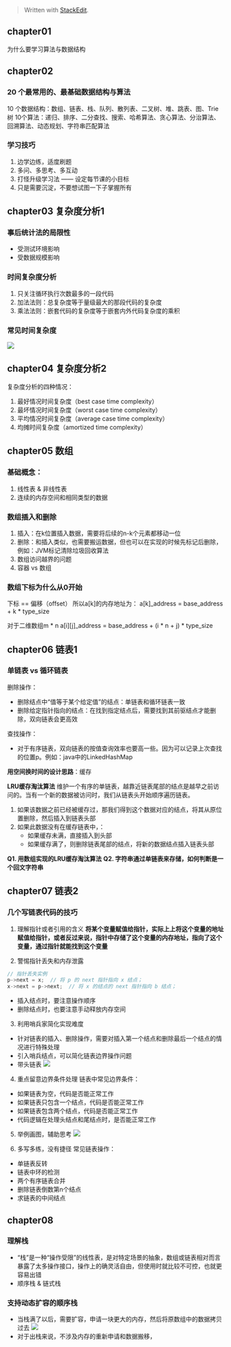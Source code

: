 


> Written with [StackEdit](https://stackedit.io/).

## chapter01

为什么要学习算法与数据结构



## chapter02
### 20 个最常用的、最基础数据结构与算法
10 个数据结构：数组、链表、栈、队列、散列表、二叉树、堆、跳表、图、Trie树
10个算法：递归、排序、二分查找、搜索、哈希算法、贪心算法、分治算法、回溯算法、动态规划、字符串匹配算法

### 学习技巧
1. 边学边练，适度刷题
2. 多问、多思考、多互动
3. 打怪升级学习法 —— 设定每节课的小目标
4. 只是需要沉淀，不要想试图一下子掌握所有


## chapter03 复杂度分析1

### 事后统计法的局限性
* 受测试环境影响
* 受数据规模影响

### 时间复杂度分析
1. 只关注循环执行次数最多的一段代码
2. 加法法则：总复杂度等于量级最大的那段代码的复杂度
3. 乘法法则：嵌套代码的复杂度等于嵌套内外代码复杂度的乘积

### 常见时间复杂度
![](https://static001.geekbang.org/resource/image/37/0a/3723793cc5c810e9d5b06bc95325bf0a.jpg)

## chapter04 复杂度分析2
复杂度分析的四种情况：
1. 最好情况时间复杂度（best case time complexity）
2. 最坏情况时间复杂度（worst case time complexity）
3. 平均情况时间复杂度（average case time complexity）
4. 均摊时间复杂度（amortized time complexity）

## chapter05 数组
### 基础概念：
1. 线性表 & 非线性表
2. 连续的内存空间和相同类型的数据

### 数组插入和删除
1. 插入：在k位置插入数据，需要将后续的n-k个元素都移动一位
2. 删除：和插入类似，也需要搬运数据，但也可以在实现的时候先标记后删除，例如：JVM标记清除垃圾回收算法
3. 数组访问越界的问题
4. 容器 vs 数组

### 数组下标为什么从0开始
下标 == 偏移（offset）
所以a[k]的内存地址为：
a[k]_address = base_address + k * type_size

对于二维数组m * n
a[i][j]_address = base_address + (i * n + j) * type_size

## chapter06 链表1
### 单链表 vs 循环链表
删除操作：
* 删除结点中“值等于某个给定值”的结点：单链表和循环链表一致
* 删除给定指针指向的结点：在找到指定结点后，需要找到其前驱结点才能删除，双向链表会更高效

查找操作：
* 对于有序链表，双向链表的按值查询效率也要高一些。因为可以记录上次查找的位置p。例如：java中的LinkedHashMap

**用空间换时间的设计思路**：缓存

**LRU缓存淘汰算法**
维护一个有序的单链表，越靠近链表尾部的结点是越早之前访问的。当有一个新的数据被访问时，我们从链表头开始顺序遍历链表。
1. 如果该数据之前已经被缓存过，那我们得到这个数据对应的结点，将其从原位置删除，然后插入到链表头部
2. 如果此数据没有在缓存链表中，：
	* 如果缓存未满，直接插入到头部
	* 如果缓存满了，则删除链表尾部的结点，将新的数据结点插入链表头部

**Q1. 用数组实现的LRU缓存淘汰算法**
**Q2. 字符串通过单链表来存储，如何判断是一个回文字符串**


## chapter07 链表2
### 几个写链表代码的技巧
1. 理解指针或者引用的含义
**将某个变量赋值给指针，实际上上将这个变量的地址赋值给指针，或者反过来说，指针中存储了这个变量的内存地址，指向了这个变量，通过指针就能找到这个变量**

2. 警惕指针丢失和内存泄露
```c
// 指针丢失实例
p->next = x;  // 将 p 的 next 指针指向 x 结点；
x->next = p->next;  // 将 x 的结点的 next 指针指向 b 结点；
```
* 插入结点时，要注意操作顺序
* 删除结点时，也要注意手动释放内存空间

3. 利用哨兵家简化实现难度
* 针对链表的插入、删除操作，需要对插入第一个结点和删除最后一个结点的情况进行特殊处理
* 引入哨兵结点，可以简化链表边界操作问题
* 带头链表
![](https://static001.geekbang.org/resource/image/7d/c7/7d22d9428bdbba96bfe388fe1e3368c7.jpg)

4. 重点留意边界条件处理
链表中常见边界条件：
* 如果链表为空，代码是否能正常工作
* 如果链表只包含一个结点，代码是否能正常工作
* 如果链表包含两个结点，代码是否能正常工作
* 代码逻辑在处理头结点和尾结点时，是否能正常工作

5. 举例画图，辅助思考
![](https://static001.geekbang.org/resource/image/4a/f8/4a701dd79b59427be654261805b349f8.jpg)

6. 多写多练，没有捷径
常见链表操作：
* 单链表反转
* 链表中环的检测
* 两个有序链表合并
* 删除链表倒数第n个结点
* 求链表的中间结点


## chapter08 

### 理解栈
* “栈”是一种“操作受限”的线性表，是对特定场景的抽象，数组或链表相对而言暴露了太多操作接口，操作上的确灵活自由，但使用时就比较不可控，也就更容易出错
* 顺序栈 & 链式栈

### 支持动态扩容的顺序栈
* 当栈满了以后，需要扩容，申请一块更大的内存，然后将原数组中的数据拷贝过去
![](https://static001.geekbang.org/resource/image/b1/da/b193adf5db4356d8ab35a1d32142b3da.jpg)
* 对于出栈来说，不涉及内存的重新申请和数据搬移，

<!--stackedit_data:
eyJoaXN0b3J5IjpbNjYwNDYyNDIsNTYyNDUyNTUxLDEwMzQxMD
U3MTAsMzU2MjI1NzIwLC0xMTEzMDU3ODk5LC0xNDY3MDIzODQx
LC03NTg2NDM2NSwtMTM3NTI0ODMxMiw3MDMxMTAyMzJdfQ==
-->
